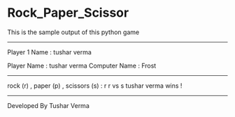 # Rock_Paper_Scissor

This is the sample output of this python game

****************************************
Player 1 Name : tushar verma

Player Name :  tushar verma
Computer Name : Frost
****************************************

rock (r) , paper (p) , scissors (s) : r
r vs s
tushar verma  wins !
****************************************

Developed By Tushar Verma
